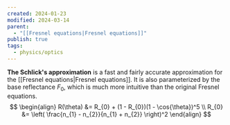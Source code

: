 ```yaml
---
created: 2024-01-23
modified: 2024-03-14
parent:
  - "[[Fresnel equations|Fresnel equations]]"
publish: true
tags:
  - physics/optics
---
```


**The Schlick's approximation** is a fast and fairly accurate approximation for the [[Fresnel equations|Fresnel equations]]. It is also parameterized by the base reflectance $F_{0}$, which is much more intuitive than the original Fresnel equations.
$$
\begin{align}
R(\theta) &= R_{0} + (1 - R_{0})(1 - \cos{\theta})^5 \\
R_{0} &= \left( \frac{n_{1} - n_{2}}{n_{1} + n_{2}} \right)^2
\end{align}
$$